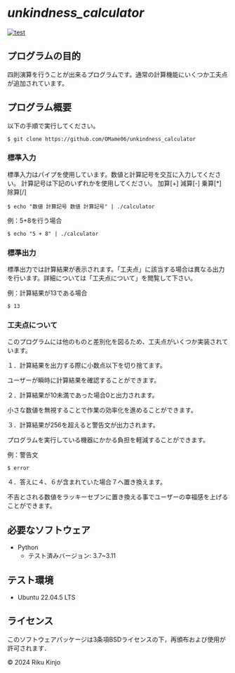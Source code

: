 # _unkindness_calculator_
[![test](https://github.com/OMame06/unkindness_calculator/actions/workflows/test.yml/badge.svg)](https://github.com/OMame06/unkindness_calculator/actions/workflows/test.yml)

## プログラムの目的
四則演算を行うことが出来るプログラムです。通常の計算機能にいくつか工夫点が追加されています。

## プログラム概要
以下の手順で実行してください。
```
$ git clone https://github.com/OMame06/unkindness_calculator
```

### 標準入力
標準入力はパイプを使用しています。数値と計算記号を交互に入力してください。
計算記号は下記のいずれかを使用してください。
加算[+]
減算[-]
乗算[*]
除算[/]
```
$ echo "数値 計算記号 数値 計算記号" | ./calculator
```
例：5+8を行う場合
```
$ echo "5 + 8" | ./calculator
```
### 標準出力
標準出力では計算結果が表示されます。「工夫点」に該当する場合は異なる出力を行います。詳細については「工夫点について」を閲覧して下さい。

例：計算結果が13である場合
```
$ 13
```
### 工夫点について
このプログラムには他のものと差別化を図るため、工夫点がいくつか実装されています。

１．計算結果を出力する際に小数点以下を切り捨てます。

ユーザーが瞬時に計算結果を確認することができます。


２．計算結果が10未満であった場合0と出力されます。

小さな数値を無視することで作業の効率化を進めることができます。


３．計算結果が256を超えると警告文が出力されます。

プログラムを実行している機器にかかる負担を軽減することができます。

例：警告文
```
$ error
```


４．答えに４、６が含まれていた場合７へ置き換えます。

不吉とされる数値をラッキーセブンに置き換える事でユーザーの幸福感を上げることができます。

## 必要なソフトウェア
- Python
  - テスト済みバージョン: 3.7~3.11

## テスト環境
- Ubuntu 22.04.5 LTS
  
## ライセンス
このソフトウェアパッケージは3条項BSDライセンスの下，再頒布および使用が許可されます．

© 2024 Riku Kinjo
